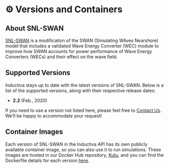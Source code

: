 # ⚙️ Versions and Containers

## About SNL-SWAN
[SNL-SWAN](https://sandialabs.github.io/SNL-SWAN/) is a modification of the SWAN (Simulating WAves Nearshore) model that includes a validated Wave Energy Converter (WEC) module to improve how SWAN accounts for power performance of Wave Energy Converters (WECs) and their effect on the wave field.

## Supported Versions
Inductiva stays up to date with the latest versions of SNL-SWAN. Below is a list of the supported versions, along with their respective release dates:

- **2.2** (Feb., 2020) 

If you need to use a version not listed here, please feel free to [Contact Us](mailto:support@inductiva.ai).
We’ll be happy to accommodate your request!

## Container Images
Each version of SNL-SWAN in the Inductiva API has its own publicly available container image, 
so you can also use it to run simulations. These images are hosted in our Docker Hub repository, 
[Kutu](https://hub.docker.com/r/inductiva/kutu/tags?name=snl-swan), and you can find the 
Dockerfile details for each version [here](https://github.com/inductiva/kutu/tree/main/simulators/snl-swan).